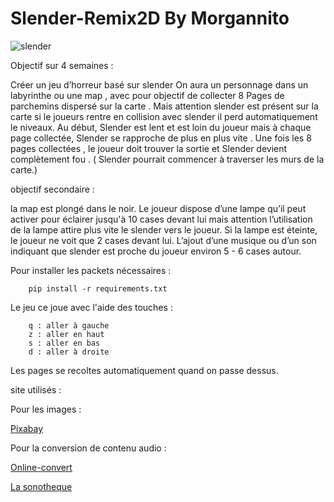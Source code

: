 # Slender-Remix2D By Morgannito


![slender](https://store-images.s-microsoft.com/image/apps.46135.67714816362785337.2c9ff8d0-48a2-4746-ab7f-12033da8ba85.56d96bf9-0800-46b6-b046-5bc46c2c91e2?mode=scale&q=90&h=1080&w=1920)




Objectif sur 4 semaines : 

Créer un jeu d’horreur basé sur slender 
On aura un personnage dans un labyrinthe ou une map , avec pour objectif de collecter 8 Pages de parchemins dispersé sur la carte . Mais attention slender est présent sur la carte si le joueurs rentre en collision avec slender il perd automatiquement le niveaux. Au début, Slender est lent et  est loin du joueur mais à chaque page collectée, Slender se rapproche de plus en plus vite . Une fois les 8 pages collectées , le joueur doit trouver la sortie et Slender devient complètement fou  . ( Slender pourrait commencer à traverser les murs de la carte.) 

objectif secondaire : 

la map est plongé dans le noir. Le joueur dispose d’une lampe qu’il peut activer pour  éclairer jusqu'à 10 cases devant lui mais attention l’utilisation de la lampe attire plus vite le slender vers le joueur. Si la lampe est éteinte, le joueur ne voit que 2 cases devant lui.
L’ajout d’une musique ou d’un son indiquant que slender est proche du joueur environ 5 - 6 cases autour.

Pour installer les packets nécessaires :

        pip install -r requirements.txt




Le jeu ce joue avec l'aide des touches :
     
        q : aller à gauche 
        z : aller en haut
        s : aller en bas
        d : aller à droite
Les pages se recoltes automatiquement quand on passe dessus. 


site utilisés :
  
Pour les images  :

[Pixabay](https://pixabay.com/fr/)
    
Pour la conversion de contenu audio :

[Online-convert](https://audio.online-convert.com/fr/convertir-en-ogg)

[La sonotheque](https://lasonotheque.org/search)

    
       